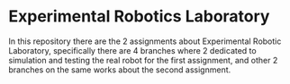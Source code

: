 # Experimental Robotics Laboratory

In this repository there are the 2 assignments about Experimental Robotic Laboratory, specifically there are 4 branches where 2 dedicated to simulation and testing the real robot for the first assignment, and other 2 branches on the same works about the second assignment.
